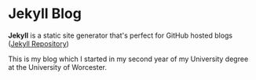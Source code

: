 # Jekyll Blog

**Jekyll** is a static site generator that's perfect for GitHub hosted blogs ([Jekyll Repository](https://github.com/jekyll/jekyll))

This is my blog which I started in my second year of my University degree at the University of Worcester.
